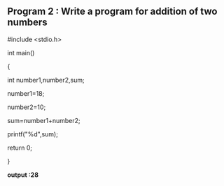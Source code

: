 ## Program 2 : Write a program for addition of two numbers

#include <stdio.h>

int main()

{

int number1,number2,sum;

number1=18;

number2=10;

sum=number1+number2;

printf("%d",sum);

return 0;

}

**output :28**
